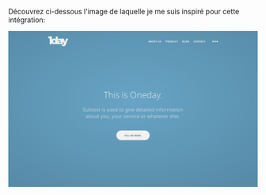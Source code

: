 Découvrez ci-dessous l'image de laquelle je me suis inspiré pour cette intégration:

<img src="./HTML_CSS/Images/image.png" />